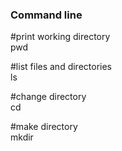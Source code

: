 ### Command line
#print working directory  
pwd 

#list files and directories  
ls 

#change directory  
cd

#make directory  
mkdir
